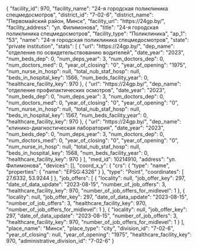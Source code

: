 {
    "facility_id": 970,
    "facility_name": "24-я городская поликлиника спецмедосмотров",
    "district_id": "7-02-6",
    "district_name": "Первомайский район, Минск",
    "facility_url": "https:\/\/24gp.by\/",
    "facility_address": "ул. Филимонова",
    "title": "24-я городская поликлиника спецмедосмотров",
    "facility_type": "Поликлиника",
    "ap_1": "53",
    "name": "24-я городская поликлиника спецмедосмотров",
    "state": "private institution",
    "stats": [
        {
            "url": "https:\/\/24gp.by\/",
            "dep_name": "отделение по освидетельствованию водителей",
            "date_year": "2023",
            "num_beds_dep": 0,
            "num_deps_year": 3,
            "num_doctors_dep": 0,
            "num_doctors_med": 0,
            "year_of_closing": "0",
            "year_of_opening": "1975",
            "num_nurse_in_hosp": null,
            "total_nub_staf_hosp": null,
            "beds_in_hospital_key": 1566,
            "num_beds_facility_year": 0,
            "healthcare_facility_key": 970
        },
        {
            "url": "https:\/\/24gp.by\/",
            "dep_name": "отделение профилактических осмотров",
            "date_year": "2023",
            "num_beds_dep": 0,
            "num_deps_year": 3,
            "num_doctors_dep": 0,
            "num_doctors_med": 0,
            "year_of_closing": "0",
            "year_of_opening": "0",
            "num_nurse_in_hosp": null,
            "total_nub_staf_hosp": null,
            "beds_in_hospital_key": 1567,
            "num_beds_facility_year": 0,
            "healthcare_facility_key": 970
        },
        {
            "url": "https:\/\/24gp.by\/",
            "dep_name": "клинико-диагностическая лаборатория",
            "date_year": "2023",
            "num_beds_dep": 0,
            "num_deps_year": 3,
            "num_doctors_dep": 0,
            "num_doctors_med": 0,
            "year_of_closing": "0",
            "year_of_opening": "0",
            "num_nurse_in_hosp": null,
            "total_nub_staf_hosp": null,
            "beds_in_hospital_key": 1568,
            "num_beds_facility_year": 0,
            "healthcare_facility_key": 970
        }
    ],
    "med_id": 10214910,
    "address": "ул. Филимонова",
    "devices": [],
    "coord_x_y": {
        "crs": {
            "type": "name",
            "properties": {
                "name": "EPSG:4326"
            }
        },
        "type": "Point",
        "coordinates": [
            27.6332,
            53.9244
        ]
    },
    "job_offers": [
        {
            "locality": null,
            "job_offer_key": 297,
            "date_of_data_update": "2023-08-15",
            "number_of_job_offers": 3,
            "healthcare_facility_key": 970,
            "number_of_job_offers_for_midlevel": 1
        },
        {
            "locality": null,
            "job_offer_key": 297,
            "date_of_data_update": "2023-08-15",
            "number_of_job_offers": 3,
            "healthcare_facility_key": 970,
            "number_of_job_offers_for_midlevel": 1
        },
        {
            "locality": null,
            "job_offer_key": 297,
            "date_of_data_update": "2023-08-15",
            "number_of_job_offers": 3,
            "healthcare_facility_key": 970,
            "number_of_job_offers_for_midlevel": 1
        }
    ],
    "place_name": "Минск",
    "place_type": "city",
    "division_id": "7-02-6",
    "year_of_closing": null,
    "year_of_opening": "1975",
    "healthcare_facility_key": 970,
    "administrative_division_id": "7-02-6"
}